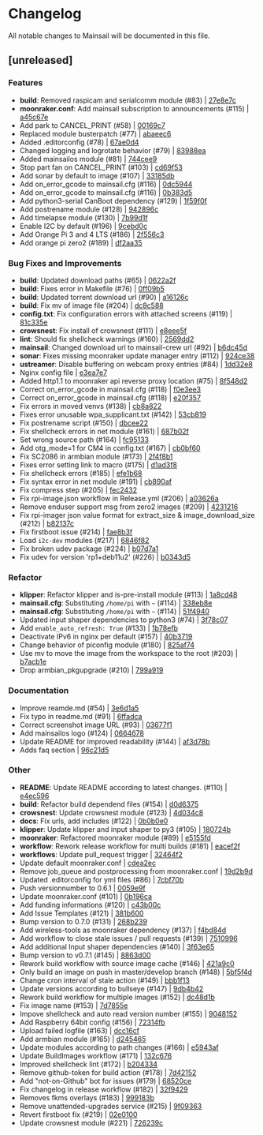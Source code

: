 <!-- THIS FILE IS UPDATED AUTOMATICALLY, ANY CHANGES WILL BE OVERRIDDEN -->
# Changelog
All notable changes to Mainsail will be documented in this file.

## [unreleased]
### Features

- **build**: Removed raspicam and serialcomm module (#83) | [27e8e7c](27e8e7cea78d436b3f47c24f471bb6d2ac6ce3ec)
- **moonraker.conf**: Add mainsail subscription to announcements (#115) | [a45c67e](a45c67efd3750be80bc05b54372835f2af1d5dc5)
- Add park to CANCEL_PRINT (#58) | [00169c7](00169c709b8d144f70849e1d0b7ed43a349c6772)
- Replaced module busterpatch (#77) | [abaeec6](abaeec6f10eb255d470c680608e6fa99b63cbbd0)
- Added .editorconfig (#78) | [67ae0d4](67ae0d4750788bf66fe891fbffcfa8381e2043cf)
- Changed logging and logrotate behavior (#79) | [83988ea](83988ea1da37080a1cc3025b4245617fbb9c907c)
- Added mainsailos module (#81) | [744cee9](744cee90fdbb2156297757224ea9dc128ec5eb0f)
- Stop part fan on CANCEL_PRINT (#103) | [cd69f53](cd69f53dfbb484cd4916c874dd66fba7910313c8)
- Add sonar by default to image (#107) | [33185db](33185db546f4cda6c4ee3a423745c301eb40b163)
- Add on_error_gcode to mainsail.cfg (#116) | [0dc5944](0dc5944b2c99f8b05a7e30ea2360de60647b32f1)
- Add on_error_gcode to mainsail.cfg (#116) | [0b383d5](0b383d57262834d3198cc8fcd90f0e5028a92781)
- Add python3-serial CanBoot dependency (#129) | [1f59f0f](1f59f0f0db4ef653dafec0e04f18b3b08b639606)
- Add postrename module (#128) | [942896c](942896c8c9899763f64f6e58c00570584ab528e0)
- Add timelapse module (#130) | [7b99d1f](7b99d1f02fdab98a3a314cb090c1f3de6c02a203)
- Enable I2C by default (#196) | [9cebd0c](9cebd0c8545fa41a826112658dfe401b4306a2bd)
- Add Orange Pi 3 and 4 LTS (#186) | [2f556c3](2f556c3232b3d01ac48d30e08ae230cd5fda13fe)
- Add orange pi zero2 (#189) | [df2aa35](df2aa3528142f144b1c9928f90458c3a6d6c78c7)

### Bug Fixes and Improvements

- **build**: Updated download paths (#65) | [0622a2f](0622a2f60a8e39237c1fd213d67932ae6c986e08)
- **build**: Fixes error in Makefile (#76) | [0ff09b5](0ff09b5ac0503e8cee0c35a298a41a26344b57c8)
- **build**: Updated torrent download url (#90) | [a16126c](a16126c08733f96f6db7b067e7fa12d12324569b)
- **build**: Fix mv of image file (#204) | [dc8c588](dc8c588df649fd3dff86602d13d3ae3fbea31b66)
- **config.txt**: Fix configuration errors with attached screens (#119) | [81c335e](81c335eb6cb7d54de2b5433611f13dfefff2f5d7)
- **crowsnest**: Fix install of crowsnest (#111) | [e8eee5f](e8eee5fc07df000cebf3ff7379454a3efce0042b)
- **lint**: Should fix shellcheck warnings (#160) | [2569dd2](2569dd25db5c719c3e55d299062c5664c3c038b0)
- **mainsail**: Changed download url to mainsail-crew url (#92) | [b6dc45d](b6dc45d7aab8279e78ac131ff06b0a2852153273)
- **sonar**: Fixes missing moonraker update manager entry (#112) | [924ce38](924ce38dc78c0de93101562365e6bb47461db7bc)
- **ustreamer**: Disable buffering on webcam proxy entries (#84) | [1dd32e8](1dd32e8083defea09998c17a1b4d01c2ad83aad9)
- Nginx config file | [e3ea7e7](e3ea7e7e928513f803effbb038a5c48b5ee11228)
- Added http1.1 to moonraker api reverse proxy location (#75) | [8f548d2](8f548d2fd6b18faf0097a2e7b00b538b1a390d5b)
- Correct on_error_gcode in mainsail.cfg (#118) | [f0e3ee3](f0e3ee38acd2a9934dcd4ff01e78b1989bae6bfc)
- Correct on_error_gcode in mainsail.cfg (#118) | [e20f357](e20f357b498f16ccfa7eccf09f32fc5ee5389f99)
- Fix errors in moved venvs (#138) | [cb8a822](cb8a82201bf92fd0cb2bc21e8134a76e6f42b89f)
- Fixes error unusable wpa_supplicant.txt (#142) | [53cb819](53cb81958474766c3dfdcfcd2ea2e8fe708e0bd8)
- Fix postrename script (#150) | [dbcee22](dbcee227cd2ac8cc5999f8a3fdaeada5aad52937)
- Fix shellcheck errors in net module (#161) | [687b02f](687b02f7cdb99808b2e04487c4bc83d47c1c4fa4)
- Set wrong source path (#164) | [fc95133](fc95133045de95af56ef25525e69fe175d527298)
- Add otg_mode=1 for CM4 in config.txt (#167) | [cb0bf60](cb0bf600e8526a79ae534a64e9fccd584eb20388)
- Fix SC2086 in armbian module (#173) | [2f4f8b1](2f4f8b13737b3f95582b9c8b824136413e9884eb)
- Fixes error setting link to macro (#175) | [d1ad3f8](d1ad3f8006ad7c9b84a9a34acc4798f15ab605e4)
- Fix shellcheck errors (#185) | [efe1b68](efe1b68d0a8cd5ccf3238d280c83ae523c331688)
- Fix syntax error in net module (#191) | [cb890af](cb890afafaa1ab6dc68fbfdc103ceca61432e064)
- Fix compress step (#205) | [fec2432](fec24320ea4bdcf51c9430e89443035b4ade70f1)
- Fix rpi-image.json workflow in Release.yml (#206) | [a03626a](a03626a54a21b1fa1175b458665ae14e9b755037)
- Remove enduser support msg from zero2 images (#209) | [4231216](42312164336966b8fabf72618f60216b6a797f04)
- Fix rpi-imager json value format for extract_size & image_download_size (#212) | [b82137c](b82137c14ea09f784478687d32a042c825af8262)
- Fix firstboot issue (#214) | [fae8b3f](fae8b3fd1f9f2b2cf2ca53e737f3862eddd62a36)
- Load `i2c-dev` modules (#217) | [6846f82](6846f82ff311299928824c8bceb606b1db13a444)
- Fix broken udev package (#224) | [b07d7a1](b07d7a103a2aad81045c26dc7223c26369ee1322)
- Fix udev for version 'rp1+deb11u2' (#226) | [b0343d5](b0343d55ddb9db0126f4fb9759e050d5fbcbb10e)

### Refactor

- **klipper**: Refactor klipper and is-pre-install module (#113) | [1a8cd48](1a8cd482f8059675f925092af55a4281f786312a)
- **mainsail.cfg**: Substituting `/home/pi` with `~` (#114) | [338eb8e](338eb8e8e3d86b0cf2714cd574229089d7889d40)
- **mainsail.cfg**: Substituting `/home/pi` with `~` (#114) | [51f4940](51f4940143497d0b5d53faa73b1584e108f90e5f)
- Updated input shaper dependencies to python3 (#74) | [3f78c07](3f78c07513d1533267aa16dc56dd8f6735cb3c74)
- Add `enable_auto_refresh: True` (#133) | [1b78efb](1b78efb963537a3a6dad5910ff201ba19cee2103)
- Deactivate IPv6 in nginx per default (#157) | [40b3719](40b37192608e13b4f5e97b295840715a42974fb6)
- Change behavior of piconfig module (#180) | [825af74](825af74061c48043c1ae8390c0825d2220bd623f)
- Use mv to move the image from the workspace to the root (#203) | [b7acb1e](b7acb1e49c02d2d9f50dfdc3541c10f4f2b2becc)
- Drop armbian_pkgupgrade (#210) | [799a919](799a919c2c4f2f8bf46971de88a79ab7d0bea137)

### Documentation

- Improve reamde.md (#54) | [3e6d1a5](3e6d1a5d62dcdd12d9c2672908ee801b6dc71733)
- Fix typo in readme.md (#91) | [6ffadca](6ffadca6669f3ce8e2140ed27dddd1a2af1bbea2)
- Correct screenshot image URL (#93) | [03677f1](03677f16ef73df8ca348c25b01eeb21e289b633b)
- Add mainsailos logo (#124) | [0664678](0664678dca265eb898dd18581e2250c5dda34302)
- Update README for improved readability (#144) | [af3d78b](af3d78bdb9eb5090f3b3a092d98c28b0ac25d147)
- Adds faq section | [96c21d5](96c21d5fb1782c9ba80207ff30efd14760f607c3)

### Other

- **README**: Update README according to latest changes. (#110) | [e4ec596](e4ec596da09b131b19b838762b2495f183f2c01c)
- **build**: Refactor build dependend files (#154) | [d0d6375](d0d63759c18968b6fabcdf2e30040367fbdedcde)
- **crowsnest**: Update crowsnest module (#123) | [4d034c8](4d034c81acd7fd099faf6a5e7e5c65a8de1ea7a8)
- **docs**: Fix urls, add includes (#122) | [0b0b0e0](0b0b0e0c7586fd592596606fbaaf45d2464c0f23)
- **klipper**: Update klipper and input shaper to py3 (#105) | [180724b](180724b28629849026b81f7ebb92e5c2a9630b50)
- **moonraker**: Refactored moonraker module (#89) | [e5155fd](e5155fd717ab2f86a13230810b6140973946e89f)
- **workflow**: Rework release workflow for multi builds (#181) | [eacef2f](eacef2f77d3204ff4f642988d5b8a8ef87b18a1a)
- **workflows**: Update pull_request trigger | [32464f2](32464f2c648d5bd32c718b873e7c013866a99113)
- Update default moonraker.conf | [cdea2ec](cdea2ecbd121c0ec350b6cecaa5e925714f08a11)
- Remove job_queue and postprocessing from moonraker.conf | [19d2b9d](19d2b9deb9e294d25393d9696d99e8d7af65a71e)
- Updated .editorconfig for yml files (#86) | [7cbf70b](7cbf70b8eb1ee20b2b26ecaa13e3ebbf85d9ef96)
- Push versionnumber to 0.6.1 | [0059e9f](0059e9f24bb5e072f317b7e122eea9e5f5e94b78)
- Update moonraker.conf (#101) | [0b196ca](0b196ca00554475878348e370d2b9d3b4a5760dd)
- Add funding informations (#120) | [c43b00c](c43b00cea8f4fae1a76cfa66b39063efe7df85a0)
- Add Issue Templates (#121) | [381b600](381b600d7210fee1da811973b61515b876601063)
- Bump version to 0.7.0 (#131) | [268b239](268b2398b2ffe7f49dc84617d6a1b93a109c6099)
- Add wireless-tools as moonraker dependency (#137) | [f4bd84d](f4bd84db1c8708df825afb1b45893f39a5a25ef2)
- Add workflow to close stale issues / pull requests (#139) | [7510996](75109963b7bc0cc5ba4c6330b58656a7fd175600)
- Add additional Input shaper dependencies (#140) | [3f63e65](3f63e658019016a3b2605a128b53e3fd35344700)
- Bump version to v0.7.1 (#145) | [8863d00](8863d0050f239c78894bb977490c7e94c0d5bea7)
- Rework build workflow with source image cache (#146) | [421a9c0](421a9c0dff96a585ab653bb7c4a41b64f60ffd30)
- Only build an image on push in master/develop branch (#148) | [5bf5f4d](5bf5f4d45ea68ce69b6b9f3f7601e361fe85c769)
- Change cron interval of stale action (#149) | [bbb1f13](bbb1f134d50b346c97bce83b2c209383d940f179)
- Update versions according to bullseye (#147) | [9db4b42](9db4b42863d9a34600989e0423b3765fc1a5b203)
- Rework build workflow for multiple images (#152) | [dc48d1b](dc48d1ba6105a8934bcb90741801121a90e22a08)
- Fix image name (#153) | [7d7855e](7d7855e43a014b40bb69f694ab56d0c162cac9e9)
- Impove shellcheck and auto read version number (#155) | [9048152](90481524669f193c8d0d8f90e82dc9cd6fb7aac3)
- Add Raspberry 64bit config (#156) | [72314fb](72314fba6129d3086ad8ff8eeef5504af0ce6e09)
- Upload failed logfile (#163) | [dcc16cf](dcc16cf773449050c2864da0b8dfe17663821995)
- Add armbian module (#165) | [d245465](d24546513880743df766b1e1814a095b2760a281)
- Update modules according to path changes (#166) | [e5943af](e5943af3dda70cc453531ea9c6f3e3ffbf0b08f2)
- Update BuildImages workflow (#171) | [132c676](132c676ad2ccae91e717c402c8c82f3d752ff134)
- Improved shellcheck lint (#172) | [b204334](b20433453e95979cde7ae5007fbc3824dd7d8d7e)
- Remove github-token for build action (#178) | [7d42152](7d42152d38191a979c75c7837e92e92689509fb7)
- Add "not-on-Github" bot for issues (#179) | [68520ce](68520ce40659e223d8c79820a7eda4923d9ae02d)
- Fix changelog in release workflow (#182) | [32f9429](32f9429d49671e5657c7ed5143ca63e88046f364)
- Removes fkms overlays (#183) | [999183b](999183bef6b290efcd8d4f2c8d708354152d411c)
- Remove unattended-upgrades service (#215) | [9f09363](9f093631d22b4cb00cc57601ed55bc51e23e40e0)
- Revert firstboot fix (#219) | [02e0100](02e01006c7d1d84efcaee6fb7a64045084ed8667)
- Update crowsnest module (#221) | [726239c](726239ca7db82c3867af3c28785cae0ca7b2e3eb)

